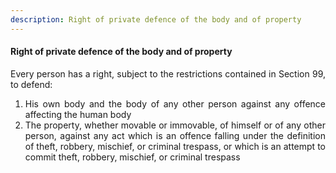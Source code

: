 ```yaml
---
description: Right of private defence of the body and of property
---
```


#### Right of private defence of the body and of property
<div style="text-align: justify">

Every person has a right, subject to the restrictions contained in Section 99, to defend:

</div>

1. <div style="text-align: justify"> His own body and the body of any other person against any offence affecting the human body </div>
2. <div style="text-align: justify"> The property, whether movable or immovable, of himself or of any other person, against any act which is an offence falling under the definition of theft, robbery, mischief, or criminal trespass, or which is an attempt to commit theft, robbery, mischief, or criminal trespass </div>
